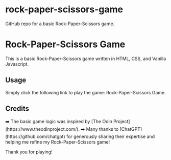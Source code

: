 # rock-paper-scissors-game
GitHub repo for a basic Rock-Paper-Scissors game.

<h1>Rock-Paper-Scissors Game</h1>
This is a basic Rock-Paper-Scissors game written in HTML, CSS, and Vanilla Javascript.

<h2>Usage</h2>
Simply click the following link to play the game: Rock-Paper-Scissors Game.

<h2>Credits</h2>
➡️ The basic game logic was inspired by [The Odin Project](https://www.theodinproject.com/).
➡️ Many thanks to [ChatGPT](https://github.com/chatgpt) for generously sharing their expertise and helping me refine my Rock-Paper-Scissors game!


Thank you for playing!
